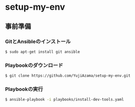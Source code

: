 # setup-my-env

## 事前準備

### GitとAnsibleのインストール

```bash
$ sudo apt-get install git ansible
```

### Playbookのダウンロード

```bash
$ git clone https://github.com/YujiAzama/setup-my-env.git
```

### Playbookの実行

```bash
$ ansible-playbook -i playbooks/install-dev-tools.yaml
```
